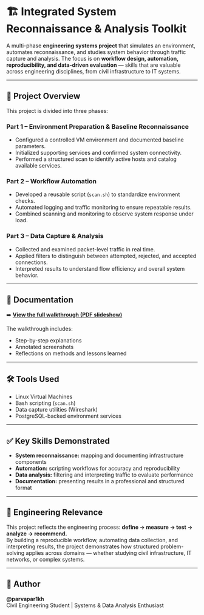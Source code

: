  # 🏗️ Integrated System Reconnaissance & Analysis Toolkit

A multi-phase **engineering systems project** that simulates an environment, automates reconnaissance, and studies system behavior through traffic capture and analysis. The focus is on **workflow design, automation, reproducibility, and data-driven evaluation** — skills that are valuable across engineering disciplines, from civil infrastructure to IT systems.

---

## 📖 Project Overview

This project is divided into three phases:

### Part 1 – Environment Preparation & Baseline Reconnaissance
- Configured a controlled VM environment and documented baseline parameters.  
- Initialized supporting services and confirmed system connectivity.  
- Performed a structured scan to identify active hosts and catalog available services.  

### Part 2 – Workflow Automation
- Developed a reusable script (`scan.sh`) to standardize environment checks.  
- Automated logging and traffic monitoring to ensure repeatable results.  
- Combined scanning and monitoring to observe system response under load.  

### Part 3 – Data Capture & Analysis
- Collected and examined packet-level traffic in real time.  
- Applied filters to distinguish between attempted, rejected, and accepted connections.  
- Interpreted results to understand flow efficiency and overall system behavior.  

---

## 📎 Documentation

➡️ [**View the full walkthrough (PDF slideshow)**](https://drive.google.com/file/d/1nyfxTr7tmmDKAjqvkRLH65HIu8MpMiHQ/view?usp=sharing)  

The walkthrough includes:  
- Step-by-step explanations  
- Annotated screenshots  
- Reflections on methods and lessons learned  

---

## 🛠 Tools Used

- Linux Virtual Machines  
- Bash scripting (`scan.sh`)  
- Data capture utilities (Wireshark)  
- PostgreSQL-backed environment services  

---

## ✅ Key Skills Demonstrated

- **System reconnaissance:** mapping and documenting infrastructure components  
- **Automation:** scripting workflows for accuracy and reproducibility  
- **Data analysis:** filtering and interpreting traffic to evaluate performance  
- **Documentation:** presenting results in a professional and structured format  

---

## 🧭 Engineering Relevance

This project reflects the engineering process: **define → measure → test → analyze → recommend.**  
By building a reproducible workflow, automating data collection, and interpreting results, the project demonstrates how structured problem-solving applies across domains — whether studying civil infrastructure, IT networks, or complex systems.

---

## 🙋 Author

**@parvapar1kh**  
Civil Engineering Student | Systems & Data Analysis Enthusiast
